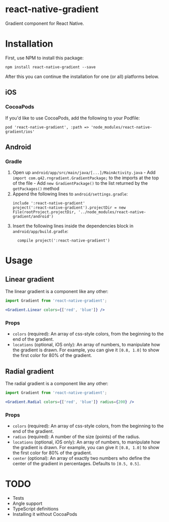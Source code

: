 # react-native-gradient

Gradient component for React Native.

# Installation

First, use NPM to install this package:

```
npm install react-native-gradient --save
```

After this you can continue the installation for one (or all) platforms below.

## iOS

### CocoaPods

If you'd like to use CocoaPods, add the following to your Podfile:

```
pod 'react-native-gradient', :path => 'node_modules/react-native-gradient/ios'
```

## Android

### Gradle

1. Open up `android/app/src/main/java/[...]/MainActivity.java`
		- Add `import com.q42.rngradient.GradientPackage;` to the imports at the top of the file
		- Add `new GradientPackage()` to the list returned by the `getPackages()` method
2. Append the following lines to `android/settings.gradle`:
  	```
  	include ':react-native-gradient'
  	project(':react-native-gradient').projectDir = new File(rootProject.projectDir, '../node_modules/react-native-gradient/android')
  	```
3. Insert the following lines inside the dependencies block in `android/app/build.gradle`:
  	```
      compile project(':react-native-gradient')
  	```

# Usage

## Linear gradient

The linear gradient is a component like any other:

```jsx
import Gradient from 'react-native-gradient';

<Gradient.Linear colors={['red', 'blue']} />
```

### Props

- `colors` (required): An array of css-style colors, from the beginning to the end of the gradient.
- `locations` (optional, iOS only): An array of numbers, to manipulate how the gradient is drawn. For example, you can give it `[0.8, 1.0]` to show the first color for 80% of the gradient.

## Radial gradient

The radial gradient is a component like any other:

```jsx
import Gradient from 'react-native-gradient';

<Gradient.Radial colors={['red', 'blue']} radius={200} />
```

### Props

- `colors` (required): An array of css-style colors, from the beginning to the end of the gradient.
- `radius` (required): A number of the size (points) of the radius.
- `locations` (optional, iOS only): An array of numbers, to manipulate how the gradient is drawn. For example, you can give it `[0.8, 1.0]` to show the first color for 80% of the gradient.
- `center` (optional): An array of exactly two numbers who define the center of the gradient in percentages. Defaults to `[0.5, 0.5]`.

# TODO

- Tests
- Angle support
- TypeScript definitions
- Installing it without CocoaPods
